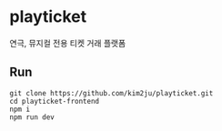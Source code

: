 # playticket

연극, 뮤지컬 전용 티켓 거래 플랫폼

## Run
```
git clone https://github.com/kim2ju/playticket.git
cd playticket-frontend
npm i
npm run dev
```